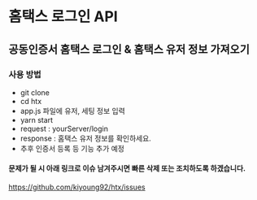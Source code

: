 # 홈택스 로그인 API

## 공동인증서 홈택스 로그인 & 홈택스 유저 정보 가져오기
### 사용 방법
- git clone
- cd htx
- app.js 파일에 유저, 세팅 정보 입력
- yarn start
- request : yourServer/login
- response : 홈택스 유저 정보를 확인하세요.
- 추후 인증서 등록 등 기능 추가 예정
#### 문제가 될 시 아래 링크로 이슈 남겨주시면 빠른 삭제 또는 조치하도록 하겠습니다.
https://github.com/kiyoung92/htx/issues